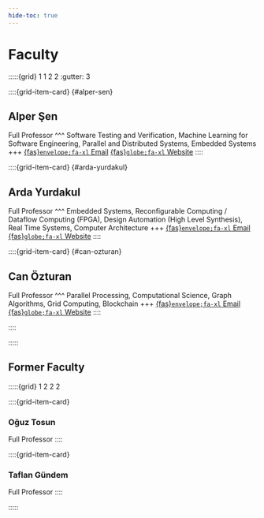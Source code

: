```yaml
---
hide-toc: true
---
```


# Faculty 

:::::{grid} 1 1 2 2
:gutter: 3

::::{grid-item-card}
{#alper-sen}
## Alper Şen
Full Professor
^^^
Software Testing and Verification, Machine Learning for Software Engineering, Parallel and Distributed Systems, Embedded Systems 
+++
[{fas}`envelope;fa-xl` Email](mailto:alper.sen@boun.edu.tr)
[{fas}`globe;fa-xl` Website](https://www.cmpe.boun.edu.tr/~sen/)
::::

::::{grid-item-card}
{#arda-yurdakul}
## Arda Yurdakul
Full Professor
^^^
Embedded Systems, Reconfigurable Computing / Dataflow Computing (FPGA), Design Automation (High Level Synthesis), Real Time Systems, Computer Architecture 
+++
[{fas}`envelope;fa-xl` Email](mailto:yurdakul@boun.edu.tr)
[{fas}`globe;fa-xl` Website](https://www.cmpe.boun.edu.tr/~yurdakul/)
::::

::::{grid-item-card}
{#can-ozturan}
## Can Özturan
Full Professor
^^^
Parallel Processing, Computational Science, Graph Algorithms, Grid Computing, Blockchain
+++
[{fas}`envelope;fa-xl` Email](mailto:ozturaca@boun.edu.tr)
[{fas}`globe;fa-xl` Website](https://academics.boun.edu.tr/ozturaca/)
::::

::::


:::::

## Former Faculty 

:::::{grid} 1 2 2 2

::::{grid-item-card}
### Oğuz Tosun  
Full Professor
::::

::::{grid-item-card}
### Taflan Gündem
Full Professor
::::

:::::